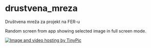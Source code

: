 # drustvena_mreza
Društvena mreža za projekt na FER-u

Random screen from app showing selected image in full screen mode.

<a href="http://tinypic.com?ref=dym1pi" target="_blank"><img src="http://i65.tinypic.com/dym1pi.jpg" border="0" alt="Image and video hosting by TinyPic"></a>

